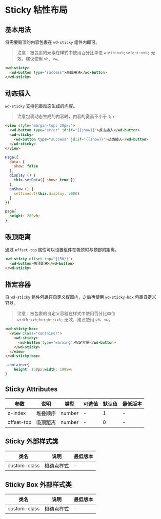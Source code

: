 <frame/>

#  Sticky 粘性布局


## 基本用法

将需要吸顶的内容包裹在 `wd-sticky` 组件内即可。

> 注意：被包裹的元素在样式中使用百分比单位 `width:xx%;height:xx%;` 无效，建议使用 `vh`、`vw`。

```html
<wd-sticky>
  <wd-button type="success">基础用法</wd-button>
</wd-sticky>
```

## 动态插入

`wd-sticky` 支持包裹动态生成的内容。

> 注意包裹动态生成的内容时，内容的宽高不小于 `1px`

```html
<view style="margin-top: 20px;">
  <wd-button type="error" jd:if="{{show}}">点击插入</wd-button>
  <wd-sticky>
    <wd-button type="success" jd:if="{{show}}">动态插入</wd-button>
  </wd-sticky>
</view>
```

```javascript
Page({
  data: {
    show: false
  },
  display () {
    this.setData({ show: true })
  },
  onShow () {
    setTimeout(this.display, 5000)
  }
})
```

```css
page{
  height: 200vh;
}
```


## 吸顶距离

通过 `offset-top` 属性可以设置组件在吸顶时与顶部的距离。

```html
<wd-sticky offset-top="{{50}}">
  <wd-button>吸顶距离</wd-button>
</wd-sticky>
```

## 指定容器

将 `wd-sticky` 组件包裹在自定义容器内，之后再使用 `wd-sticky-box` 包裹自定义容器。

> 注意：被包裹的自定义容器在样式中使用百分比单位 `width:xx%;height:xx%;` 无效，建议使用 `vh`、`vw`。


```html
<wd-sticky-box>
  <view class="container">
    <wd-sticky>
      <wd-button type="warning">指定容器</wd-button>
    </wd-sticky>
  </view>
</wd-sticky-box>
```

```css
.container{
    height: 150px;width: 100vw;
}
```

## Sticky Attributes

| 参数 | 说明 | 类型 | 可选值 | 默认值 | 最低版本 |
|-----|------|-----|-------|-------|--------|
| z-index | 堆叠顺序 | number | - | 1 | - |
| offset-top | 吸顶距离 | number | - | 0 | - |

## Sticky 外部样式类

| 类名 | 说明 | 最低版本 |
|-----|------|--------|
| custom-class | 根结点样式 | - |

## Sticky Box 外部样式类

| 类名 | 说明 | 最低版本 |
|-----|------|--------|
| custom-class | 根结点样式 | - |